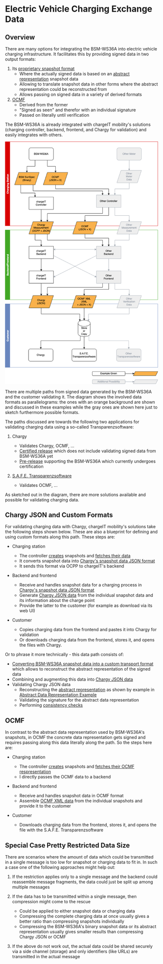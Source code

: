 # Electric Vehicle Charging Exchange Data

## Overview

There are many options for integrating the BSM-WS36A into electric vehicle
charging infrastructure. It facilitates this by providing signed data in two
output formats:

1. Its [proprietary snapshot format](snapshots.md)
    - Where the actually signed data is based on an [abstract
      representation](snapshots.md#verifying-a-snapshot-with-the-bsm-tool)
      snapshot data
    - Allowing to translate snapshot data in other forms where the abstract
      representation could be reconstructed from
    - Allows passing on signed data in a variety of derived formats
2. [OCMF](ocmf.md)
    - Derived from the former
    - "Signed as seen" and therefor with an individual signature
    - Passed on literally until verification

The BSM-WS36A is already integrated with chargeIT mobility's solutions
(charging controller, backend, frontend, and Chargy for validation) and easily
integrates with others.

![EV Charging Exchange Data](img/ev-charging-exchange-data.png)

There are multiple paths from signed data generated by the BSM-WS36A and the
customer validating it. The diagram shows the involved data formats as
parallelograms: the ones with an orange background are shown and discussed in
these examples while the gray ones are shown here just to sketch furthermore
possible formats.

The paths discussed are towards the following two applications for validating
charging data using a so-called Transparenzsoftware:

1. Chargy
    - Validates Chargy, OCMF, ...
    - [Certified
      release](https://www.chargeit-mobility.com/wissen-tipps/validierung/)
      which does not include validating signed data from BSM-WS36A yet
    - [Pre-release](https://github.com/chargeITmobility/ChargyDesktopApp/releases)
      supporting the BSM-WS36A which currently undergoes certification

2. [S.A.F.E. Transparenzsoftware](https://www.safe-ev.de/de/transparenzsoftware.php)
    - Validates OCMF, ...

As sketched out in the diagram, there are more solutions available and possible
for validating charging data.


## Chargy JSON and Custom Formats

For validating charging data with Chargy, chargeIT mobility's solutions take
the following steps shown below. These are also a blueprint for defining and
using custom formats along this path. These steps are:

- Charging station
    - The controller [creates](snapshots.md#snapshot-creation) snapshots and
      [fetches their data](snapshots.md#snapshot-data-1)
    - It converts snapshot data into [Chargy's snapshot data JSON
      format](chargy.md#snapshot-data)
    - It sends this format via OCPP to chargeIT's backend

- Backend and frontend
    - Receive and handles snapshot data for a charging process in [Chargy's
      snapshot data JSON format](chargy.md#snapshot-objects)
    - Generate [Chargy JSON data](chargy.md#chargy-json-format) from the
      individual snapshot data and its information about the charge point
    - Provide the latter to the customer (for example as download via its web
      UI)

- Customer
    - Copies charging data from the frontend and pastes it into Chargy for
      validation
    - Or downloads charging data from the frontend, stores it, and opens the
      files with Chargy.

Or to phrase it more technically - this data path consists of:

- [Converting BSM-WS36A snapshot data into a custom transport
  format](chargy.md#snapshot-data-1) which allows to reconstruct the abstract
  representation of the signed data
- Combining and augmenting this data into [Chargy JSON
  data](chargy.md#chargy-json-format)
- Validating Chargy JSON data
    - Reconstructing the [abstract
      representation](snapshots.md#abstract-data-representation) as
      shown by example in [Abstract Data Representation
      Example](chargy.md#abstract-data-representation-example)
    - Validating the signature for the abstract data representation
    - Performing [consistency checks](chargy.md#signature-verification)


## OCMF

In contrast to the abstract data representation used by BSM-WS36A's snapshots,
in OCMF the concrete data representation gets signed and requires passing along
this data literally along the path. So the steps here are:

- Charging station
    - The controller [creates](snapshots.md#snapshot-creation) snapshots and
      [fetches their OCMF
      respresentation](ocmf.md#getting-the-ocmf-representation)
    - I directly passes the OCMF data to a backend

- Backend and frontend
    - Receive and handles snapshot data in OCMF format
    - Assemble [OCMF XML data](ocmf.md#ocmf-xml) from the individual snapshots
      and provide it to the customer

- Customer
    - Downloads charging data from the frontend, stores it, and opens the file
      with the S.A.F.E. Transparenzsoftware


## Special Case Pretty Restricted Data Size

There are scenarios where the amount of data which could be transmitted in a
single message is too low for snapshot or charging data to fit in. In such a
case one of the following approaches might help out:

1. If the restriction applies only to a single message and the backend could
   reassemble message fragments, the data could just be split up among multiple
   messages

2. If the data has to be transmitted within a single message, then compression
   might come to the rescue
    - Could be applied to either snapshot data or charging data
    - Compressing the complete charging data at once usually gives a better
      ratio than compressing snapshots individually
    - Compressing the BSM-WS36A's binary snapshot data or its abstract
      representation usually gives smaller results than compressing Chargy JSON
      or OCMF

3. If the above do not work out, the actual data could be shared securely via a
   side channel (storage) and only identifiers (like URLs) are transmitted in
   the actual message
